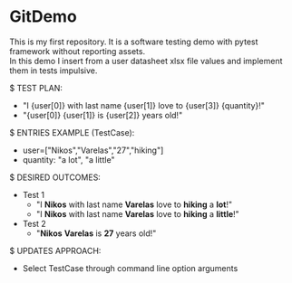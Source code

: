 # GitDemo
This is my first repository. It is a software testing demo with pytest framework without reporting assets.<br/>
In this demo I insert from a user datasheet xlsx file values and implement them in tests impulsive.

$ TEST PLAN:<br/>
  * "I {user[0]} with last name {user[1]} love to {user[3]} {quantity}!"<br/>
  * "{user[0]} {user[1]} is {user[2]} years old!"
    
$ ENTRIES EXAMPLE (TestCase):<br/>
  * user=["Nikos","Varelas","27","hiking"]<br/>
  * quantity: "a lot", "a little"
    
$ DESIRED OUTCOMES:<br/>
  * Test 1<br/>
    * "I **Nikos** with last name **Varelas** love to **hiking** a **lot**!"<br/>
    * "I **Nikos** with last name **Varelas** love to **hiking** a **little**!"<br/>
  * Test 2<br/>
    * "**Nikos** **Varelas** is **27** years old!"

$ UPDATES APPROACH:<br/>
  * Select TestCase through command line option arguments
